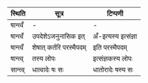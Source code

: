 | स्थिति | सूत्र | टिप्पणी |
| ----- | ------- | ------ |
| षान्त्वँ | - | - |
| षान्त्वँ | उपदेशेऽजनुनासिक इत् | अँ-इत्यस्य इत्संज्ञा |
| षान्त्वँ | शेषात् कर्तरि परस्मैपदम् | इति परस्मैपदम् |
| षान्त्व् | तस्य लोपः | इत्संज्ञकस्य लोपः |
| सान्त्व् | धात्वादेः षः सः | धातोरादेः षस्य सः |
